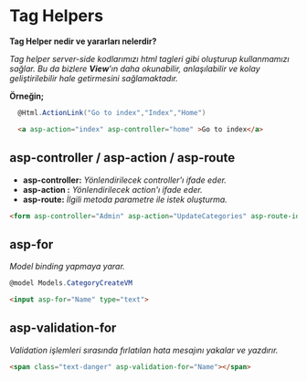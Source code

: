 ﻿# Tag Helpers
**Tag Helper nedir ve yararları nelerdir?**

*Tag helper server-side kodlarımızı html tagleri gibi oluşturup kullanmamızı sağlar.  Bu da bizlere  **View**'ın daha okunabilir, anlaşılabilir ve kolay geliştirilebilir hale getirmesini sağlamaktadır.*

**Örneğin;**

```csharp
  @Html.ActionLink("Go to index","Index","Home")
```
```html
  <a asp-action="index" asp-controller="home" >Go to index</a>
```

## asp-controller / asp-action / asp-route
- **asp-controller:** *Yönlendirilecek controller'ı ifade eder.*
- **asp-action :** *Yönlendirilecek action'ı ifade eder.*
- **asp-route:** *İlgili metoda parametre ile istek oluşturma.*
```html
<form asp-controller="Admin" asp-action="UpdateCategories" asp-route-id=@category.Id method="get">
```
## asp-for
*Model binding yapmaya yarar.* 
```csharp
@model Models.CategoryCreateVM
```
```html
<input asp-for="Name" type="text">
```
## asp-validation-for
*Validation işlemleri sırasında fırlatılan hata mesajını yakalar ve yazdırır.*
```html
<span class="text-danger" asp-validation-for="Name"></span>
```
